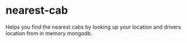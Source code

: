 # nearest-cab
Helps you find the nearest cabs by looking up your location and drivers location from in memory mongodb.
